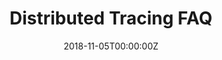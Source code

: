 ---
title: Distributed Tracing FAQ
date: 2018-11-05T00:00:00Z
slide: https://speakerdeck.com/gianarb/distributed-tracing-faq
embedSlide: ""
video: https://youtu.be/3LpclL7Akrg
embedVideo: ""
eventName: OSMC Nuremberg
eventLink: https://osmc.de/
city: ""
links: {}

---